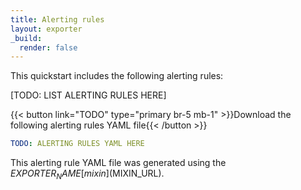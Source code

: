 ```yaml
---
title: Alerting rules
layout: exporter
_build:
  render: false
---
```

This quickstart includes the following alerting rules:

[TODO: LIST ALERTING RULES HERE]

{{< button link="TODO" type="primary br-5 mb-1" >}}Download the following alerting rules YAML file{{< /button >}}

```yaml
TODO: ALERTING RULES YAML HERE
```

This alerting rule YAML file was generated using the $EXPORTER_NAME [mixin]($MIXIN_URL).